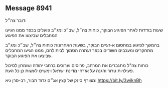 ## Message 8941

דובר צה״ל:

שעות בודדות לאחר הפיגוע הבוקר, כוחות צה״ל, שב״כ ומג״ב פועלים בכפר ממנו הגיעו המחבלים שביצעו את הפיגוע

בהמשך לפיגוע במחסום א-זעיים הבוקר, בשעות האחרונות כוחות צה״ל, שב״כ ומג״ב מתחקרים ומעכבים חשודים בכפר זעתרה הסמוך לבית לחם, ממנו הגיעו המחבלים שביצעו את הפיגוע הבוקר. 
 
כוחות צה"ל מתגברים את המרחב, פרוסים וערוכים ברחבי יהודה ושומרון לסיכול פעילויות טרור והגנה על אזרחי מדינת ישראל וימשיכו לעשות כן כל העת.

מצורף סינק של קצין אג״ם גדוד תבור, רב-סרן גיא: https://bit.ly/3wiknBh

